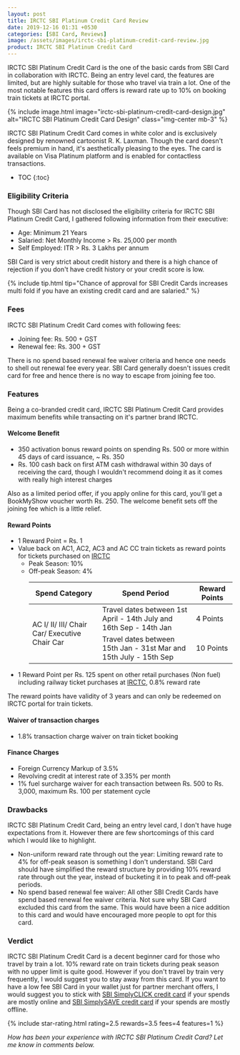 ```yaml
---
layout: post
title: IRCTC SBI Platinum Credit Card Review
date: 2019-12-16 01:31 +0530
categories: [SBI Card, Reviews]
image: /assets/images/irctc-sbi-platinum-credit-card-review.jpg
product: IRCTC SBI Platinum Credit Card
---
```


IRCTC SBI Platinum Credit Card is the one of the basic cards from SBI Card in collaboration with IRCTC. Being an entry level card, the features are limited, but are highly suitable for those who travel via train a lot. One of the most notable features this card offers is reward rate up to 10% on booking train tickets at IRCTC portal.

{% include image.html image="irctc-sbi-platinum-credit-card-design.jpg" alt="IRCTC SBI Platinum Credit Card Design" class="img-center mb-3" %}

IRCTC SBI Platinum Credit Card comes in white color and is exclusively designed by renowned cartoonist R. K. Laxman. Though the card doesn't feels premium in hand, it's aesthetically pleasing to the eyes. The card is available on Visa Platinum platform and is enabled for contactless transactions.

<!-- prettier-ignore -->
* TOC
{:toc}

### Eligibility Criteria

Though SBI Card has not disclosed the eligibility criteria for IRCTC SBI Platinum Credit Card, I gathered following information from their executive:

- Age: Minimum 21 Years
- Salaried: Net Monthly Income > Rs. 25,000 per month
- Self Employed: ITR > Rs. 3 Lakhs per annum

SBI Card is very strict about credit history and there is a high chance of rejection if you don't have credit history or your credit score is low.

{% include tip.html tip="Chance of approval for SBI Credit Cards increases multi fold if you have an existing credit card and are salaried." %}

### Fees

IRCTC SBI Platinum Credit Card comes with following fees:

- Joining fee: Rs. 500 + GST
- Renewal fee: Rs. 300 + GST

There is no spend based renewal fee waiver criteria and hence one needs to shell out renewal fee every year. SBI Card generally doesn't issues credit card for free and hence there is no way to escape from joining fee too.

### Features

Being a co-branded credit card, IRCTC SBI Platinum Credit Card provides maximum benefits while transacting on it's partner brand IRCTC.

#### Welcome Benefit

- 350 activation bonus reward points on spending Rs. 500 or more within 45 days of card issuance, ~ Rs. 350
- Rs. 100 cash back on first ATM cash withdrawal within 30 days of receiving the card, though I wouldn't recommend doing it as it comes with really high interest charges

Also as a limited period offer, if you apply online for this card, you'll get a BookMyShow voucher worth Rs. 250. The welcome benefit sets off the joining fee which is a little relief.

#### Reward Points

- 1 Reward Point = Rs. 1
- Value back on AC1, AC2, AC3 and AC CC train tickets as reward points for tickets purchased on [IRCTC](https://www.irctc.co.in/)
  - Peak Season: 10%
  - Off-peak Season: 4%
    <table class="table">
    <thead class="thead-dark">
    <tr>
    <th scope="col"> Spend Category </th>
    <th scope="col"> Spend Period</th>
    <th scope="col"> Reward Points</th>
    </tr>
    </thead>
    <tbody>
    <tr>
    <td rowspan="2" style="vertical-align : middle;"> AC I/ II/ III/ Chair Car/ Executive Chair Car </td>
    <td> Travel dates
    between 1st April - 14th July and 16th
    Sep - 14th Jan </td>
    <td> 4 Points </td>
    </tr>
    <tr>
    <td> Travel dates
    between 15th Jan -
    31st Mar and 15th
    July - 15th Sep </td>
    <td> 10 Points </td>
    </tr>
    </tbody>
    </table>
- 1 Reward Point per Rs. 125 spent on other retail purchases (Non fuel) including railway ticket purchases at [IRCTC](https://www.irctc.co.in/), 0.8% reward rate

The reward points have validity of 3 years and can only be redeemed on IRCTC portal for train tickets.

#### Waiver of transaction charges

- 1.8% transaction charge waiver on train ticket booking

#### Finance Charges

- Foreign Currency Markup of 3.5%
- Revolving credit at interest rate of 3.35% per month
- 1% fuel surcharge waiver for each transaction between Rs. 500 to Rs. 3,000, maximum Rs. 100 per statement cycle

### Drawbacks

IRCTC SBI Platinum Credit Card, being an entry level card, I don't have huge expectations from it. However there are few shortcomings of this card which I would like to highlight.

- Non-uniform reward rate through out the year: Limiting reward rate to 4% for off-peak season is something I don't understand. SBI Card should have simplified the reward structure by providing 10% reward rate through out the year, instead of bucketing it in to peak and off-peak periods.
- No spend based renewal fee waiver: All other SBI Credit Cards have spend based renewal fee waiver criteria. Not sure why SBI Card excluded this card from the same. This would have been a nice addition to this card and would have encouraged more people to opt for this card.

### Verdict

IRCTC SBI Platinum Credit Card is a decent beginner card for those who travel by train a lot. 10% reward rate on train tickets during peak season with no upper limit is quite good. However if you don't travel by train very frequently, I would suggest you to stay away from this card. If you want to have a low fee SBI Card in your wallet just for partner merchant offers, I would suggest you to stick with [SBI SimplyCLICK credit card](/sbi-simplyclick-credit-card-review/) if your spends are mostly online and [SBI SimplySAVE credit card](/sbi-simplysave-credit-card-review/) if your spends are mostly offline.

{% include star-rating.html rating=2.5 rewards=3.5 fees=4 features=1 %}

_How has been your experience with IRCTC SBI Platinum Credit Card? Let me know in comments below._

